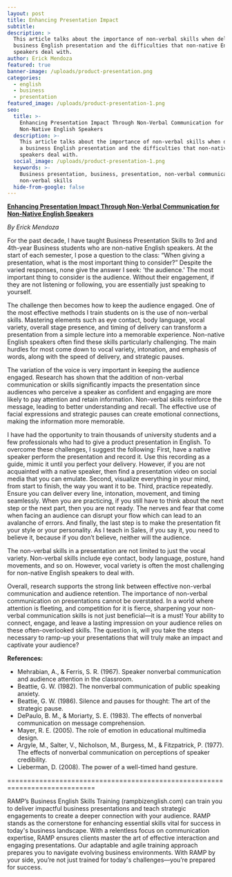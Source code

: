 ```yaml
---
layout: post
title: Enhancing Presentation Impact
subtitle:
description: >
  This article talks about the importance of non-verbal skills when delivering a
  business English presentation and the difficulties that non-native English
  speakers deal with. 
author: Erick Mendoza
featured: true
banner-image: /uploads/product-presentation.png
categories:
  - english
  - business
  - presentation
featured_image: /uploads/product-presentation-1.png
seo:
  title: >-
    Enhancing Presentation Impact Through Non-Verbal Communication for
    Non-Native English Speakers
  description: >-
    This article talks about the importance of non-verbal skills when delivering
    a business English presentation and the difficulties that non-native English
    speakers deal with. 
  social_image: /uploads/product-presentation-1.png
  keywords: >-
    Business presentation, business, presentation, non-verbal communication,
    non-verbal skills
  hide-from-google: false
---
```

**<u>Enhancing Presentation Impact Through Non-Verbal Communication for Non-Native English Speakers</u>**

*By Erick Mendoza*

For the past decade, I have taught Business Presentation Skills to 3rd and 4th-year Business students who are non-native English speakers. At the start of each semester, I pose a question to the class: “When giving a presentation, what is the most important thing to consider?” Despite the varied responses, none give the answer I seek: 'the audience.' The most important thing to consider is the audience. Without their engagement, if they are not listening or following, you are essentially just speaking to yourself.

The challenge then becomes how to keep the audience engaged. One of the most effective methods I train students on is the use of non-verbal skills. Mastering elements such as eye contact, body language, vocal variety, overall stage presence, and timing of delivery can transform a presentation from a simple lecture into a memorable experience. Non-native English speakers often find these skills particularly challenging. The main hurdles for most come down to vocal variety, intonation, and emphasis of words, along with the speed of delivery, and strategic pauses.

The variation of the voice is very important in keeping the audience engaged. Research has shown that the addition of non-verbal communication or skills significantly impacts the presentation since audiences who perceive a speaker as confident and engaging are more likely to pay attention and retain information. Non-verbal skills reinforce the message, leading to better understanding and recall. The effective use of facial expressions and strategic pauses can create emotional connections, making the information more memorable.

I have had the opportunity to train thousands of university students and a few professionals who had to give a product presentation in English. To overcome these challenges, I suggest the following: First, have a native speaker perform the presentation and record it. Use this recording as a guide, mimic it until you perfect your delivery. However, if you are not acquainted with a native speaker, then find a presentation video on social media that you can emulate. Second, visualize everything in your mind, from start to finish, the way you want it to be. Third, practice repeatedly. Ensure you can deliver every line, intonation, movement, and timing seamlessly. When you are practicing, if you still have to think about the next step or the next part, then you are not ready. The nerves and fear that come when facing an audience can disrupt your flow which can lead to an avalanche of errors. And finally, the last step is to make the presentation fit your style or your personality. As I teach in Sales, if you say it, you need to believe it, because if you don’t believe, neither will the audience.

The non-verbal skills in a presentation are not limited to just the vocal variety. Non-verbal skills include eye contact, body language, posture, hand movements, and so on. However, vocal variety is often the most challenging for non-native English speakers to deal with.

Overall, research supports the strong link between effective non-verbal communication and audience retention. The importance of non-verbal communication on presentations cannot be overstated. In a world where attention is fleeting, and competition for it is fierce, sharpening your non-verbal communication skills is not just beneficial—it is a must! Your ability to connect, engage, and leave a lasting impression on your audience relies on these often-overlooked skills. The question is, will you take the steps necessary to ramp-up your presentations that will truly make an impact and captivate your audience?

**References:**

* Mehrabian, A., & Ferris, S. R. (1967). Speaker nonverbal communication and audience attention in the classroom.
* Beattie, G. W. (1982). The nonverbal communication of public speaking anxiety.
* Beattie, G. W. (1986). Silence and pauses for thought: The art of the strategic pause.
* DePaulo, B. M., & Moriarty, S. E. (1983). The effects of nonverbal communication on message comprehension.
* Mayer, R. E. (2005). The role of emotion in educational multimedia design.
* Argyle, M., Salter, V., Nicholson, M., Burgess, M., & Fitzpatrick, P. (1977). The effects of nonverbal communication on perceptions of speaker credibility.
* Lieberman, D. (2008). The power of a well-timed hand gesture.

\============================================================================

RAMP’s Business English Skills Training (rampbizenglish.com) can train you to deliver impactful business presentations and teach strategic engagements to create a deeper connection with your audience. RAMP stands as the cornerstone for enhancing essential skills vital for success in today's business landscape. With a relentless focus on communication expertise, RAMP ensures clients master the art of effective interaction and engaging presentations. Our adaptable and agile training approach prepares you to navigate evolving business environments. With RAMP by your side, you’re not just trained for today's challenges—you’re prepared for success.

&nbsp;

&nbsp;